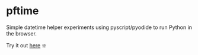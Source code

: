 # pftime

Simple datetime helper experiments using pyscript/pyodide to run Python in the browser.

Try it out [here](https://vjern.github.io/pftime) :sparkle:

